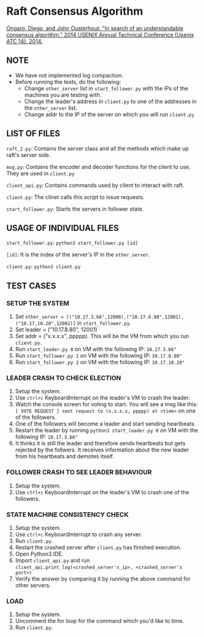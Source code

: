 # Raft Consensus Algorithm

[Ongaro, Diego, and John Ousterhout. "In search of an understandable consensus algorithm." 2014 USENIX Annual Technical Conference (Usenix ATC 14). 2014.](https://raft.github.io/raft.pdf)

## NOTE
- We have not implemented log compaction.
- Before running the tests, do the following:
  - Change `other_server` list in `start_follower.py` with the IPs of the machines you are testing with.
  - Change the leader's address in `client.py` to one of the addresses in the `other_server` list.
  - Change addr to the IP of the server on which you will run `client.py`

## LIST OF FILES
`raft_2.py`: Contains the server class and all the methods which make up raft's server side.

`msg.py`: Contains the encoder and decoder functions for the client to use. They are used in `client.py`

`client_api.py`: Contains commands used by client to interact with raft.

`client.py`: The clinet calls this script to issue requests.

`start_follower.py`: Starts the servers in follower state.

## USAGE OF INDIVIDUAL FILES
`start_follower.py`: `python3 start_follower.py [id]`

`[id]`: It is the index of the server's IP in the `other_server`.

`client.py`: `python3 client.py`

## TEST CASES

### SETUP THE SYSTEM
1. Set `other_server = [("10.17.3.66",12000),("10.17.8.80",12001),("10.17.10.20",12002)]` in `start_follower.py`.
2. Set leader = ("10.17.8.80", 12001) 
3. Set addr = ("x.x.x.x", ppppp). This will be the VM from which you run `client.py`.
4. Run `start_leader.py 0` on VM with the following IP: `10.17.3.66"`
5. Run `start_follower.py 1` on VM with the following IP: `10.17.8.80"`
6. Run `start_follower.py 2` on VM with the following IP: `10.17.10.20"`

### LEADER CRASH TO CHECK ELECTION
1. Setup the system.
2. Use `ctrl+c` KeyboardInterrupt on the leader's VM to crash the leader.
3. Watch the console screen for voting to start. You will see a msg like this: `[ VOTE REQUEST ] sent request to (x.x.x.x, ppppp) at <time>` on one of the followers.
4. One of the followers will become a leader and start sending heartbeats.
5. Restart the leader by running `python3 start_leader.py 0` on VM with the following IP: `10.17.3.66"`
6. It thinks it is still the leader and therefore sends heartbeats but gets rejected by the follwers. It receives information about the new leader from his heartbeats and demotes itself.

### FOLLOWER CRASH TO SEE LEADER BEHAVIOUR
1. Setup the system.
2. Use `ctrl+c` KeyboardInterrupt on the leader's VM to crash one of the followers.

### STATE MACHINE CONSISTENCY CHECK
1. Setup the system.
2. Use `ctrl+c` KeyboardInterrupt to crash any server.
3. Run `client.py`.
4. Restart the crashed server after `client.py` has finished execution.
5. Open Python3 IDE.
6. Import `client_api.py` and run `client_api.print_log(<crashed_server's_ip>, <crashed_server's port>)`
7. Verify the answer by comparing it by running the above command for other servers.

### LOAD
1. Setup the system.
2. Uncomment the for loop for the command which you'd like to time.
3. Run `client.py`.

